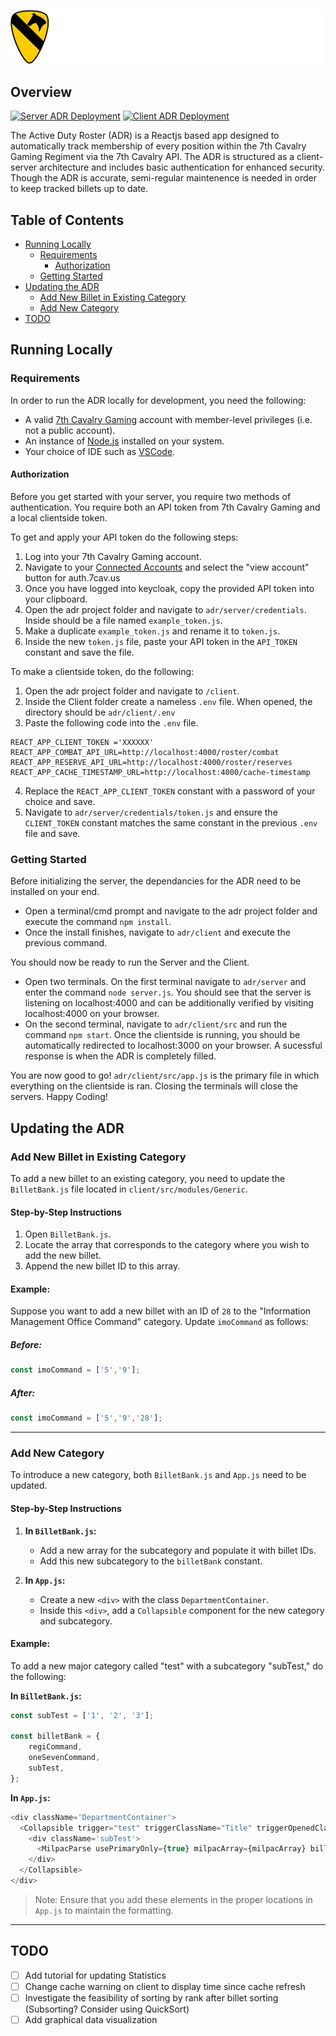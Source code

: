 <p align="center"><img src="./client/src/style/themes/7cav/logo-m.png"></p>

## Overview
[![Server ADR Deployment](https://github.com/7Cav/adr/actions/workflows/server_adr_push.yml/badge.svg)](https://github.com/7Cav/adr/actions/workflows/server_adr_push.yml)
[![Client ADR Deployment](https://github.com/7Cav/adr/actions/workflows/client_adr_push.yml/badge.svg)](https://github.com/7Cav/adr/actions/workflows/client_adr_push.yml)

The Active Duty Roster (ADR) is a Reactjs based app designed to automatically track membership of every position within the 7th Cavalry Gaming Regiment via the 7th Cavalry API. The ADR is structured as a client-server architecture and includes basic authentication for enhanced security. Though the ADR is accurate, semi-regular maintenence is needed in order to keep tracked billets up to date.

## Table of Contents

- [Running Locally](#running-locally)
  - [Requirements](#requirements)
    - [Authorization](#authorization)
  - [Getting Started](#getting-started)
- [Updating the ADR](#updating-the-adr)
  - [Add New Billet in Existing Category](#add-new-billet-in-existing-category)
  - [Add New Category](#add-new-category)
- [TODO](#todo)

## Running Locally

### Requirements

In order to run the ADR locally for development, you need the following:
- A valid [7th Cavalry Gaming](https://7cav.us/) account with member-level privileges (i.e. not a public account).
- An instance of [Node.js](https://nodejs.org/en) installed on your system.
- Your choice of IDE such as [VSCode](https://code.visualstudio.com/).

#### Authorization

Before you get started with your server, you require two methods of authentication. You require both an API token from 7th Cavalry Gaming and a local clientside token.

To get and apply your API token do the following steps:

1. Log into your 7th Cavalry Gaming account.
2. Navigate to your [Connected Accounts](https://7cav.us/account/connected-accounts/) and select the "view account" button for auth.7cav.us
3. Once you have logged into keycloak, copy the provided API token into your clipboard.
4. Open the adr project folder and navigate to `adr/server/credentials`. Inside should be a file named `example_token.js`.
5. Make a duplicate `example_token.js` and rename it to `token.js`.
6. Inside the new `token.js` file, paste your API token in the `API_TOKEN` constant and save the file.

To make a clientside token, do the following:

1. Open the adr project folder and navigate to `/client`.
2. Inside the Client folder create a nameless `.env` file. When opened, the directory should be `adr/client/.env`
3. Paste the following code into the `.env` file.

```dotenv
REACT_APP_CLIENT_TOKEN ='XXXXXX'
REACT_APP_COMBAT_API_URL=http://localhost:4000/roster/combat
REACT_APP_RESERVE_API_URL=http://localhost:4000/roster/reserves
REACT_APP_CACHE_TIMESTAMP_URL=http://localhost:4000/cache-timestamp
```
4. Replace the `REACT_APP_CLIENT_TOKEN` constant with a password of your choice and save.
5. Navigate to `adr/server/credentials/token.js` and ensure the `CLIENT_TOKEN` constant matches the same constant in the previous `.env` file and save.

### Getting Started

Before initializing the server, the dependancies for the ADR need to be installed on your end.

- Open a terminal/cmd prompt and navigate to the adr project folder and execute the command `npm install`.
- Once the install finishes, navigate to `adr/client` and execute the previous command.

You should now be ready to run the Server and the Client.

- Open two terminals. On the first terminal navigate to `adr/server` and enter the command `node server.js`. You should see that the server is listening on localhost:4000 and can be additionally verified by visiting localhost:4000 on your browser.
- On the second terminal, navigate to `adr/client/src` and run the command `npm start`. Once the clientside is running, you should be automatically redirected to localhost:3000 on your browser. A sucessful response is when the ADR is completely filled.

You are now good to go! `adr/client/src/app.js` is the primary file in which everything on the clientside is ran. Closing the terminals will close the servers. Happy Coding!

## Updating the ADR

### Add New Billet in Existing Category

To add a new billet to an existing category, you need to update the `BilletBank.js` file located in `client/src/modules/Generic`.

#### Step-by-Step Instructions

1. Open `BilletBank.js`.
2. Locate the array that corresponds to the category where you wish to add the new billet.
3. Append the new billet ID to this array.

#### Example:

Suppose you want to add a new billet with an ID of `28` to the "Information Management Office Command" category. Update `imoCommand` as follows:

##### Before:
```javascript
const imoCommand = ['5','9'];
```
##### After:
```javascript
const imoCommand = ['5','9','28'];
```

---

### Add New Category

To introduce a new category, both `BilletBank.js` and `App.js` need to be updated.

#### Step-by-Step Instructions

1. **In `BilletBank.js`:**
    - Add a new array for the subcategory and populate it with billet IDs.
    - Add this new subcategory to the `billetBank` constant.

2. **In `App.js`:**
    - Create a new `<div>` with the class `DepartmentContainer`.
    - Inside this `<div>`, add a `Collapsible` component for the new category and subcategory.

#### Example:

To add a new major category called "test" with a subcategory "subTest," do the following:

**In `BilletBank.js`:**
```javascript
const subTest = ['1', '2', '3'];

const billetBank = {
    regiCommand,
    oneSevenCommand,
    subTest,
};
```

**In `App.js`:**
```javascript
<div className='DepartmentContainer'>
  <Collapsible trigger="test" triggerClassName="Title" triggerOpenedClassName="Title" open={true}>
    <div className='subTest'>
      <MilpacParse usePrimaryOnly={true} milpacArray={milpacArray} billetIDs={lists.subTest} subtitle={'Subcategory of Test'} />
    </div>
  </Collapsible>
</div>
```

> Note: Ensure that you add these elements in the proper locations in `App.js` to maintain the formatting.

---

## TODO

- [ ] Add tutorial for updating Statistics
- [ ] Change cache warning on client to display time since cache refresh
- [ ] Investigate the feasibility of sorting by rank after billet sorting (Subsorting? Consider using QuickSort)
- [ ] Add graphical data visualization
